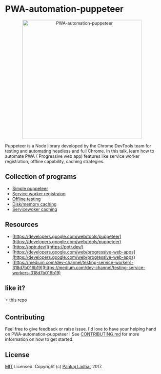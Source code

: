 # PWA-automation-puppeteer

<p align="center">
  <img width="390" alt="PWA-automation-puppeteer" src="https://github.com/pankajladhar/PWA-automation-puppeteer/blob/master/logo.png">
</p>

Puppeteer is a Node library developed by the Chrome DevTools team for testing and automating headless and full Chrome. In this talk, learn how to automate PWA ( Progressive web app) features like service worker registration, offline capability, caching strategies.

## Collection of programs 
* [Simple puppeteer](https://github.com/pankajladhar/PWA-automation-puppeteer/blob/master/scripts/sample.js)
* [Service worker registraion](https://github.com/pankajladhar/PWA-automation-puppeteer/blob/master/scripts/sw-registration.js)
* [Offline testing](https://github.com/pankajladhar/PWA-automation-puppeteer/blob/master/scripts/offline.js)
* [Disk/memory caching](https://github.com/pankajladhar/PWA-automation-puppeteer/blob/master/scripts/disk-caching.js)
* [Servicewoker caching](https://github.com/pankajladhar/PWA-automation-puppeteer/blob/master/scripts/sw-caching.js)

## Resources 

* [https://developers.google.com/web/tools/puppeteer](https://developers.google.com/web/tools/puppeteer)
* [https://pptr.dev/](https://pptr.dev/)
* [https://developers.google.com/web/progressive-web-apps](https://developers.google.com/web/progressive-web-apps)
* [https://medium.com/dev-channel/testing-service-workers-318d7b016b19](https://medium.com/dev-channel/testing-service-workers-318d7b016b19)


## like it?
⭐️ this repo

## Contributing
Feel free to give feedback or raise issue. I'd love to have your helping hand on PWA-automation-puppeteer ! See [CONTRIBUTING.md](https://github.com/pankajladhar/PWA-automation-puppeteer/CONTRIBUTING.md) for more information on how to get started.

## License
[MIT](https://github.com/pankajladhar/PWA-automation-puppeteer/LICENSE) Licensed. Copyright (c) [Pankaj Ladhar](mailto:ladharpankaj@gmail.com) 2017.
